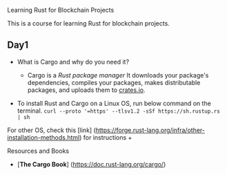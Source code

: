 Learning Rust for Blockchain Projects

This is a course for learning Rust for blockchain projects.

## Day1
+ What is Cargo and why do you need it?
    * Cargo is a *Rust package manager* It downloads your package's dependencies, compiles your packages, makes distributable packages, and uploads them to [crates.io](https://crates.io/).

+ To install Rust and Cargo on a Linux OS, run below command on the terminal.
`curl --proto '=https' --tlsv1.2 -sSf https://sh.rustup.rs | sh`

For other OS, check this [link] (https://forge.rust-lang.org/infra/other-installation-methods.html) for instructions
+ 


Resources and Books

+ [**The Cargo Book**] (https://doc.rust-lang.org/cargo/)